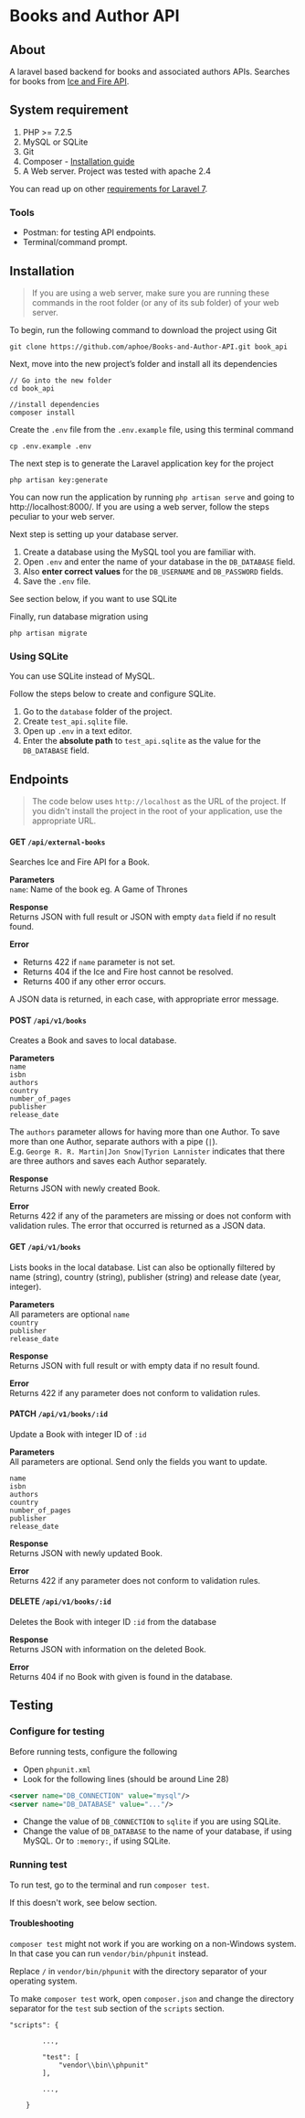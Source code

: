 # Books and Author API

## About
A laravel based backend for books and associated authors APIs. Searches for books from [Ice and Fire API](https://anapioficeandfire.com/Documentation#books).

## System requirement
1. PHP >= 7.2.5
1. MySQL or SQLite
1. Git
1. Composer - [Installation guide](https://getcomposer.org/doc/00-intro.md)
1. A Web server. Project was tested with apache 2.4

You can read up on other [requirements for Laravel 7](https://laravel.com/docs/7.x/installation#installing-laravel).

### Tools
- Postman: for testing API endpoints.
- Terminal/command prompt.

## Installation
> If you are using a web server, make sure you are running these commands in the root folder (or any of its sub folder) of your web server.

To begin, run the following command to download the project using Git
```
git clone https://github.com/aphoe/Books-and-Author-API.git book_api
```

Next, move into the new project’s folder and install all its dependencies
```
// Go into the new folder
cd book_api

//install dependencies
composer install 
```

Create the `.env` file from the `.env.example` file, using this terminal command
```
cp .env.example .env
```

The next step is to generate the Laravel application key for the project
```
php artisan key:generate
``` 

You can now run the application by running `php artisan serve` and going to http://localhost:8000/. If you are using a web server, follow the steps peculiar to your web server.

Next step is setting up your database server.
1. Create  a database using the MySQL tool you are familiar with. 
1. Open `.env` and enter the name of your database in the `DB_DATABASE` field.
1. Also **enter correct values** for the `DB_USERNAME` and `DB_PASSWORD` fields.
1. Save the `.env` file.

See section below, if you want to use SQLite

Finally, run database migration using 
```
php artisan migrate
```

### Using SQLite
You can use SQLite instead of MySQL. 

Follow the steps below to create and configure SQLite.
1. Go to the `database` folder of the project.
1. Create `test_api.sqlite` file.
1. Open up `.env` in a text editor.
1. Enter the **absolute path** to `test_api.sqlite` as the value for the `DB_DATABASE` field.

## Endpoints
> The code below uses `http://localhost` as the  URL of the project. If you didn't install the project in the root of your application, use the appropriate URL.

#### GET `/api/external-books`
Searches Ice and Fire API for a Book.

**Parameters**<br>
`name`: Name of the book eg. A Game of Thrones

**Response**<br>
Returns JSON with full result or JSON with empty `data` field if no result found.

**Error**<br>
- Returns 422 if `name` parameter is not set.
- Returns 404 if the Ice and Fire host cannot be resolved.
- Returns 400 if any other error occurs.

A JSON data is returned, in each case, with appropriate error message.

#### POST `/api/v1/books`
Creates a Book and saves to local database.

**Parameters**<br>
`name`<br>
`isbn`<br>
`authors`<br>
`country`<br>
`number_of_pages`<br>
`publisher`<br>
`release_date`<br>

The `authors` parameter allows for having more than one Author. To save more than one Author, separate authors with a pipe (`|`).<br> E.g. `George R. R. Martin|Jon Snow|Tyrion Lannister` indicates that there are three authors and saves each Author separately.

**Response**<br>
Returns JSON with newly created Book.

**Error**<br>
Returns 422 if any of the parameters are missing or does not conform with validation rules. The error that occurred is returned as a JSON  data.

#### GET `/api/v1/books`
Lists books in the local database. List can also be optionally filtered by name (string), country (string), publisher (string) and release date (year, integer).

**Parameters**<br>
All parameters are optional
`name`<br>
`country`<br>
`publisher`<br>
`release_date`<br>

**Response**<br>
Returns JSON with full result or with empty data if no result found.

**Error**<br>
Returns 422 if any parameter does not conform to validation rules.

#### PATCH `/api/v1/books/:id`
Update a Book with integer ID of `:id`

**Parameters**<br>
All parameters are optional. Send only the fields you want to update.

`name`<br>
`isbn`<br>
`authors`<br>
`country`<br>
`number_of_pages`<br>
`publisher`<br>
`release_date`<br>

**Response**<br>
Returns JSON with newly updated Book.

**Error**<br>
Returns 422 if any parameter does not conform to validation rules.

#### DELETE `/api/v1/books/:id`
Deletes the Book with integer ID `:id` from the database

**Response**<br>
Returns JSON with information on the deleted Book.

**Error**<br>
Returns 404 if no Book with given is found in the database.


## Testing
### Configure for testing
Before running tests, configure the following
- Open `phpunit.xml`
- Look for the following lines (should be around Line 28)
```xml
<server name="DB_CONNECTION" value="mysql"/>
<server name="DB_DATABASE" value="..."/>
```

- Change the value of `DB_CONNECTION` to `sqlite` if you are using SQLite.
- Change the value of `DB_DATABASE` to the name of your database, if using MySQL. Or to `:memory:`, if using SQLite.

### Running test
To run test, go to the terminal and run `composer test`. 

If this doesn't work, see below section.

#### Troubleshooting
`composer test` might not work if you are working on a non-Windows system. In that case you can run `vendor/bin/phpunit` instead. 

Replace `/` in `vendor/bin/phpunit` with the directory separator of your operating system.

To make `composer test` work, open `composer.json` and change the directory separator for the `test` sub section of the `scripts` section.
```
"scripts": {

        ...,

        "test": [
            "vendor\\bin\\phpunit"
        ],

        ...,

    }
```
